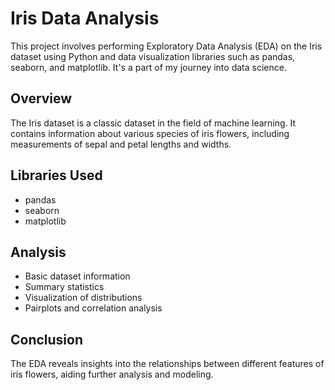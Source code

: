 # Iris Data Analysis

This project involves performing Exploratory Data Analysis (EDA) on the Iris dataset using Python and data visualization libraries such as pandas, seaborn, and matplotlib. It's a part of my journey into data science.

## Overview
The Iris dataset is a classic dataset in the field of machine learning. It contains information about various species of iris flowers, including measurements of sepal and petal lengths and widths.

## Libraries Used
- pandas
- seaborn
- matplotlib

## Analysis
- Basic dataset information
- Summary statistics
- Visualization of distributions
- Pairplots and correlation analysis

## Conclusion
The EDA reveals insights into the relationships between different features of iris flowers, aiding further analysis and modeling.


